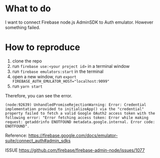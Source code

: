 # What to do
I want to connect Firebase node.js AdminSDK to Auth emulator.
However something failed.

# How to reproduce
1. clone the repo
2. run `firebase use:<your project id>` in a terminal window
3. run `firebase emulators:start` in the terminal 
4. open a new window, run `export FIREBASE_AUTH_EMULATOR_HOST="localhost:9099"` 
5. run `yarn start`

Therefore, you can see the error.
```
(node:92639) UnhandledPromiseRejectionWarning: Error: Credential implementation provided to initializeApp() via the "credential" property failed to fetch a valid Google OAuth2 access token with the following error: "Error fetching access token: Error while making request: getaddrinfo ENOTFOUND metadata.google.internal. Error code: ENOTFOUND".
```

Reference:
https://firebase.google.com/docs/emulator-suite/connect_auth#admin_sdks

ISSUE https://github.com/firebase/firebase-admin-node/issues/1077
